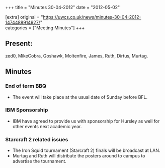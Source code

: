 +++
title = "Minutes 30-04-2012"
date = "2012-05-02"

[extra]
original = "https://uwcs.co.uk/news/minutes-30-04-2012-1474488914927/"    
categories = ["Meeting Minutes"]
+++

## Present:

zed0, MikeCobra, Goshawk, Moltenfire, James, Ruth, Dirtus, Murtag.

## Minutes

### End of term BBQ

  - The event will take place at the usual date of Sunday before BFL.

### IBM Sponsorship

  - IBM have agreed to provide us with sponsorship for Hursley as well for other events next academic year.

### Starcraft 2 related issues

  - The Iron Squid tournament (Starcraft 2) finals will be broadcast at LAN.
  - Murtag and Ruth will distribute the posters around to campus to advertise the tournament.
